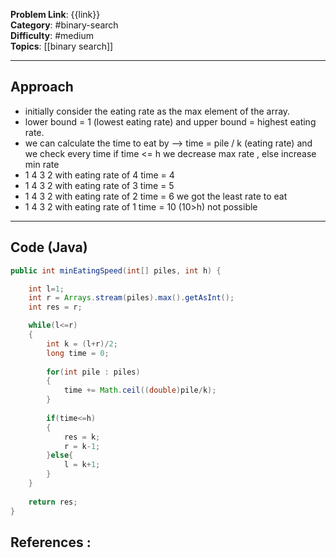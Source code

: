
**Problem Link**: {{link}}  
**Category**: #binary-search  
**Difficulty**: #medium  
**Topics**: [[binary search]]

---

## Approach

- initially consider the eating rate as the max element of the array.
- lower bound = 1 (lowest eating rate) and upper bound = highest eating rate.
- we can calculate the time to eat by --> time = pile / k (eating rate) and we check every time if time <= h we decrease max rate , else increase min rate
- 1 4 3 2 with eating rate of 4 time = 4
- 1 4 3 2 with eating rate of 3 time = 5
- 1 4 3 2 with eating rate of 2 time = 6 we got the least rate to eat
- 1 4 3 2 with eating rate of 1 time = 10 (10>h) not possible

---

## Code (Java)

```java
public int minEatingSpeed(int[] piles, int h) {

	int l=1;	
	int r = Arrays.stream(piles).max().getAsInt();
	int res = r;

	while(l<=r)
	{	
		int k = (l+r)/2;		
		long time = 0;
		
		for(int pile : piles)
		{
			time += Math.ceil((double)pile/k);
		}
		
		if(time<=h)
		{
			res = k;	
			r = k-1;
		}else{
			l = k+1;
		}
	}
	
	return res;
}

```


## References :